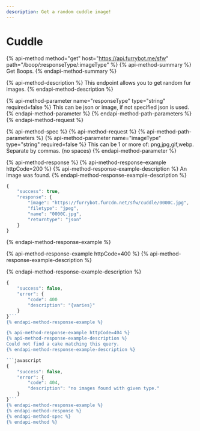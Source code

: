 ```yaml
---
description: Get a random cuddle image!
---
```


# Cuddle

{% api-method method="get" host="https://api.furrybot.me/sfw" path="/boop/:responseType/:imageType" %}
{% api-method-summary %}
Get Boops.
{% endapi-method-summary %}

{% api-method-description %}
This endpoint allows you to get random fur images.
{% endapi-method-description %}

{% api-method-parameter name="responseType" type="string" required=false %}
This can be json or image, if not specified json is used.
{% endapi-method-parameter %}
{% endapi-method-path-parameters %}
{% endapi-method-request %}

{% api-method-spec %}
{% api-method-request %}
{% api-method-path-parameters %}
{% api-method-parameter name="imageType" type="string" required=false %}
This can be 1 or more of: png,jpg,gif,webp. Separate by commas. \(no spaces\)
{% endapi-method-parameter %}

{% api-method-response %}
{% api-method-response-example httpCode=200 %}
{% api-method-response-example-description %}
An image was found.
{% endapi-method-response-example-description %}

```javascript
{
    "success": true,
    "response": {
        "image": "https://furrybot.furcdn.net/sfw/cuddle/0000C.jpg",
        "filetype": "jpeg",
        "name": "0000C.jpg",
        "returntype": "json"
    }
}
```
{% endapi-method-response-example %}

{% api-method-response-example httpCode=400 %}
{% api-method-response-example-description %}

{% endapi-method-response-example-description %}

```javascript
{
    "success": false,
    "error": {
        "code": 400
        "description": "{varies}"
    }
}```
{% endapi-method-response-example %}

{% api-method-response-example httpCode=404 %}
{% api-method-response-example-description %}
Could not find a cake matching this query.
{% endapi-method-response-example-description %}

```javascript
{
    "success": false,
    "error": {
        "code": 404,
        "description": "no images found with given type."
    }
}```
{% endapi-method-response-example %}
{% endapi-method-response %}
{% endapi-method-spec %}
{% endapi-method %}
